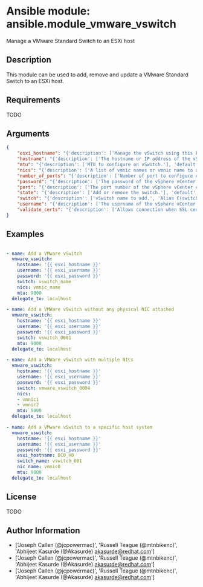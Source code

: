 # Ansible module: ansible.module_vmware_vswitch


Manage a VMware Standard Switch to an ESXi host

## Description

This module can be used to add, remove and update a VMware Standard Switch to an ESXi host.

## Requirements

TODO

## Arguments

``` json
{
    "esxi_hostname": "{'description': ['Manage the vSwitch using this ESXi host system.'], 'version_added': '2.5', 'aliases': ['host']}",
    "hostname": "{'description': ['The hostname or IP address of the vSphere vCenter or ESXi server.', 'If the value is not specified in the task, the value of environment variable C(VMWARE_HOST) will be used instead.', 'Environment variable supported added in version 2.6.'], 'type': 'str'}",
    "mtu": "{'description': ['MTU to configure on vSwitch.'], 'default': 1500}",
    "nics": "{'description': ['A list of vmnic names or vmnic name to attach to vSwitch.', 'Alias C(nics) is added in version 2.4.'], 'aliases': ['nic_name'], 'default': []}",
    "number_of_ports": "{'description': ['Number of port to configure on vSwitch.'], 'default': 128}",
    "password": "{'description': ['The password of the vSphere vCenter or ESXi server.', 'If the value is not specified in the task, the value of environment variable C(VMWARE_PASSWORD) will be used instead.', 'Environment variable supported added in version 2.6.'], 'type': 'str', 'aliases': ['pass', 'pwd']}",
    "port": "{'description': ['The port number of the vSphere vCenter or ESXi server.', 'If the value is not specified in the task, the value of environment variable C(VMWARE_PORT) will be used instead.', 'Environment variable supported added in version 2.6.'], 'type': 'int', 'default': 443, 'version_added': 2.5}",
    "state": "{'description': ['Add or remove the switch.'], 'default': 'present', 'choices': ['absent', 'present']}",
    "switch": "{'description': ['vSwitch name to add.', 'Alias C(switch) is added in version 2.4.'], 'required': True, 'aliases': ['switch_name']}",
    "username": "{'description': ['The username of the vSphere vCenter or ESXi server.', 'If the value is not specified in the task, the value of environment variable C(VMWARE_USER) will be used instead.', 'Environment variable supported added in version 2.6.'], 'type': 'str', 'aliases': ['admin', 'user']}",
    "validate_certs": "{'description': ['Allows connection when SSL certificates are not valid. Set to C(false) when certificates are not trusted.', 'If the value is not specified in the task, the value of environment variable C(VMWARE_VALIDATE_CERTS) will be used instead.', 'Environment variable supported added in version 2.6.', 'If set to C(yes), please make sure Python >= 2.7.9 is installed on the given machine.'], 'type': 'bool', 'default': True}",
}
```

## Examples


``` yaml

- name: Add a VMware vSwitch
  vmware_vswitch:
    hostname: '{{ esxi_hostname }}'
    username: '{{ esxi_username }}'
    password: '{{ esxi_password }}'
    switch: vswitch_name
    nics: vmnic_name
    mtu: 9000
  delegate_to: localhost

- name: Add a VMWare vSwitch without any physical NIC attached
  vmware_vswitch:
    hostname: '{{ esxi_hostname }}'
    username: '{{ esxi_username }}'
    password: '{{ esxi_password }}'
    switch: vswitch_0001
    mtu: 9000
  delegate_to: localhost

- name: Add a VMWare vSwitch with multiple NICs
  vmware_vswitch:
    hostname: '{{ esxi_hostname }}'
    username: '{{ esxi_username }}'
    password: '{{ esxi_password }}'
    switch: vmware_vswitch_0004
    nics:
    - vmnic1
    - vmnic2
    mtu: 9000
  delegate_to: localhost

- name: Add a VMware vSwitch to a specific host system
  vmware_vswitch:
    hostname: '{{ esxi_hostname }}'
    username: '{{ esxi_username }}'
    password: '{{ esxi_password }}'
    esxi_hostname: DC0_H0
    switch_name: vswitch_001
    nic_name: vmnic0
    mtu: 9000
  delegate_to: localhost

```

## License

TODO

## Author Information
  - ['Joseph Callen (@jcpowermac)', 'Russell Teague (@mtnbikenc)', 'Abhijeet Kasurde (@Akasurde) <akasurde@redhat.com>']
  - ['Joseph Callen (@jcpowermac)', 'Russell Teague (@mtnbikenc)', 'Abhijeet Kasurde (@Akasurde) <akasurde@redhat.com>']
  - ['Joseph Callen (@jcpowermac)', 'Russell Teague (@mtnbikenc)', 'Abhijeet Kasurde (@Akasurde) <akasurde@redhat.com>']
